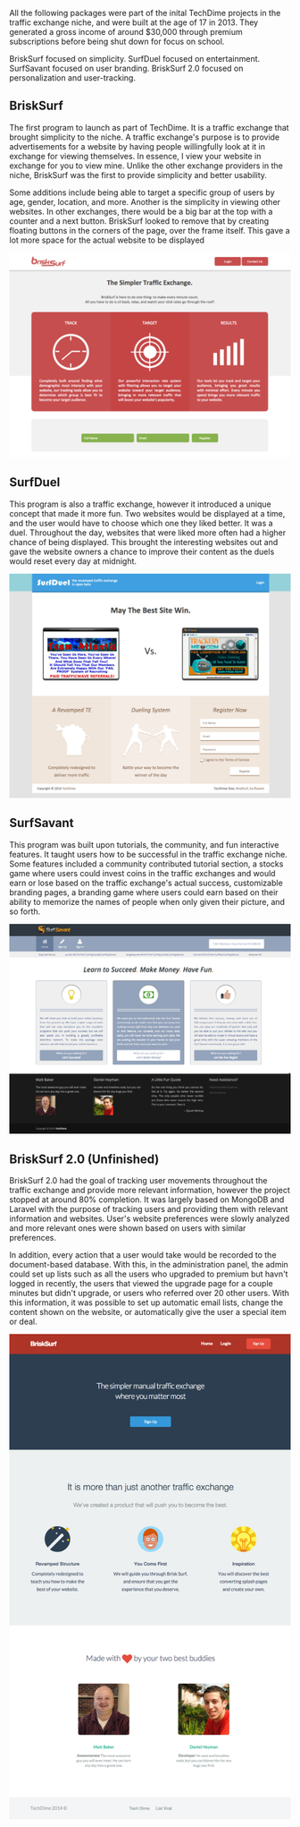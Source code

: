 All the following packages were part of the inital TechDime projects in the traffic exchange niche, and were built at the age of 17 in 2013. They generated a gross income of around $30,000 through premium subscriptions before being shut down for focus on school.

BriskSurf focused on simplicity.
SurfDuel focused on entertainment.
SurfSavant focused on user branding.
BriskSurf 2.0 focused on personalization and user-tracking.

## BriskSurf

The first program to launch as part of TechDime. It is a traffic exchange that brought simplicity to the niche. A traffic exchange's purpose is to provide advertisements for a website by having people willingfully look at it in exchange for viewing themselves. In essence, I view your website in exchange for you to view mine. Unlike the other exchange providers in the niche, BriskSurf was the first to provide simplicity and better usability. 

Some additions include being able to target a specific group of users by age, gender, location, and more. Another is the simplicity in viewing other websites. In other exchanges, there would be a big bar at the top with a counter and a next button. BriskSurf looked to remove that by creating floating buttons in the corners of the page, over the frame itself. This gave a lot more space for the actual website to be displayed

![BriskSurf Preview](brisksurf.png)

## SurfDuel

This program is also a traffic exchange, however it introduced a unique concept that made it more fun. Two websites would be displayed at a time, and the user would have to choose which one they liked better. It was a duel. Throughout the day, websites that were liked more often had a higher chance of being displayed. This brought the interesting websites out and gave the website owners a chance to improve their content as the duels would reset every day at midnight.

![SurfDuel Preview](surfduel.png)

## SurfSavant

This program was built upon tutorials, the community, and fun interactive features. It taught users how to be successful in the traffic exchange niche. Some features included a community contributed tutorial section, a stocks game where users could invest coins in the traffic exchanges and would earn or lose based on the traffic exchange's actual success, customizable branding pages, a branding game where users could earn based on their ability to memorize the names of people when only given their picture, and so forth. 

![SurfSavant Preview](surfsavant.png)

## BriskSurf 2.0 (Unfinished)

BriskSurf 2.0 had the goal of tracking user movements throughout the traffic exchange and provide more relevant information, however the project stopped at around 80% completion. It was largely based on MongoDB and Laravel with the purpose of tracking users and providing them with relevant information and websites. User's website preferences were slowly analyzed and more relevant ones were shown based on users with similar preferences. 

In addition, every action that a user would take would be recorded to the document-based database. With this, in the administration panel, the admin could set up lists such as all the users who upgraded to premium but havn't logged in recently, the users that viewed the upgrade page for a couple minutes but didn't upgrade, or users who referred over 20 other users. With this information, it was possible to set up automatic email lists, change the content shown on the website, or automatically give the user a special item or deal.

![BriskSurf 2.0 Preview](brisksurf2.png)